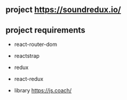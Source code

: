## project https://soundredux.io/

## project requirements

- react-router-dom
- reactstrap
- redux
- react-redux

- library https://js.coach/